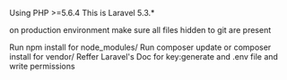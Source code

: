 Using PHP >=5.6.4
This is Laravel 5.3.*

on production environment make sure all files hidden to git are present

Run npm install for node_modules/
Run composer update or composer install for vendor/
Reffer Laravel's Doc for key:generate and .env file and write permissions